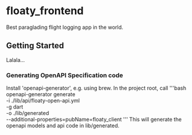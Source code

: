 # floaty_frontend
Best paraglading flight logging app in the world.

## Getting Started
Lalala...

### Generating OpenAPI Specification code
Install 'openapi-generator', e.g. using brew.
In the project root, call
'''bash
openapi-generator generate \
-i ./lib/api/floaty-open-api.yml \
-g dart \
-o ./lib/generated \
--additional-properties=pubName=floaty_client
'''
This will generate the openapi models and api code in lib/generated.
